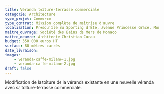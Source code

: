 ```yaml
---
title: Véranda toîture-terrasse commerciale
categorie: Architecture
type_projet: Commerce
type_contrat: Mission complète de maîtrise d'œuvre
localisation: Presqu'île du Sporting d'Été, Avenue Princesse Grace, Monaco
maitre_ouvrage: Société des Bains de Mers de Monaco
maitre_oeuvre: Architecte Christian Curau
budget: 350 000 euros HT
surface: 80 mètres carrés
date_livraison:
images:
    - veranda-caffe-milano-1.jpg
    - veranda-caffe-milano-2.jpg
draft: false
---
```

Modification de la toîture de la véranda existante en une nouvelle véranda avec sa toîture-terrasse commerciale.
